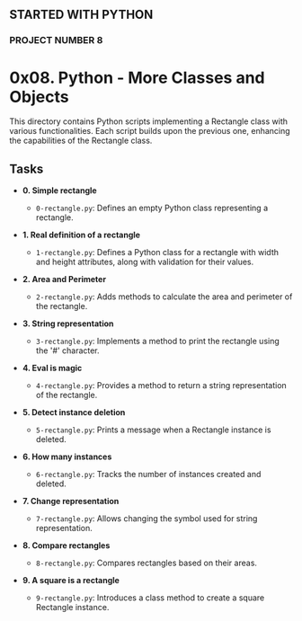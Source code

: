 ## STARTED WITH PYTHON
### PROJECT NUMBER 8

# 0x08. Python - More Classes and Objects

This directory contains Python scripts implementing a Rectangle class with various functionalities. Each script builds upon the previous one, enhancing the capabilities of the Rectangle class.

## Tasks

* **0. Simple rectangle**
  * `0-rectangle.py`: Defines an empty Python class representing a rectangle.

* **1. Real definition of a rectangle**
  * `1-rectangle.py`: Defines a Python class for a rectangle with width and height attributes, along with validation for their values.

* **2. Area and Perimeter**
  * `2-rectangle.py`: Adds methods to calculate the area and perimeter of the rectangle.

* **3. String representation**
  * `3-rectangle.py`: Implements a method to print the rectangle using the '#' character.

* **4. Eval is magic**
  * `4-rectangle.py`: Provides a method to return a string representation of the rectangle.

* **5. Detect instance deletion**
  * `5-rectangle.py`: Prints a message when a Rectangle instance is deleted.

* **6. How many instances**
  * `6-rectangle.py`: Tracks the number of instances created and deleted.

* **7. Change representation**
  * `7-rectangle.py`: Allows changing the symbol used for string representation.

* **8. Compare rectangles**
  * `8-rectangle.py`: Compares rectangles based on their areas.

* **9. A square is a rectangle**
  * `9-rectangle.py`: Introduces a class method to create a square Rectangle instance.

